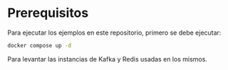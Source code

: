 # Prerequisitos

Para ejecutar los ejemplos en este repositorio, primero se debe ejecutar:

```sh
docker compose up -d
```

Para levantar las instancias de Kafka y Redis usadas en los mismos.
